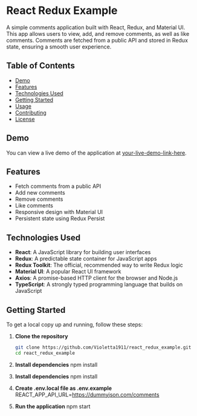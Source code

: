 # React Redux Example

A simple comments application built with React, Redux, and Material UI. This app allows users to view, add, and remove comments, as well as like comments. Comments are fetched from a public API and stored in Redux state, ensuring a smooth user experience.

## Table of Contents

-   [Demo](#demo)
-   [Features](#features)
-   [Technologies Used](#technologies-used)
-   [Getting Started](#getting-started)
-   [Usage](#usage)
-   [Contributing](#contributing)
-   [License](#license)

## Demo

You can view a live demo of the application at [your-live-demo-link-here](#).

## Features

-   Fetch comments from a public API
-   Add new comments
-   Remove comments
-   Like comments
-   Responsive design with Material UI
-   Persistent state using Redux Persist

## Technologies Used

-   **React**: A JavaScript library for building user interfaces
-   **Redux**: A predictable state container for JavaScript apps
-   **Redux Toolkit**: The official, recommended way to write Redux logic
-   **Material UI**: A popular React UI framework
-   **Axios**: A promise-based HTTP client for the browser and Node.js
-   **TypeScript**: A strongly typed programming language that builds on JavaScript

## Getting Started

To get a local copy up and running, follow these steps:

1. **Clone the repository**
    ```bash
    git clone https://github.com/Violetta1911/react_redux_example.git
    cd react_redux_example
    ```
2. **Install dependencies**
   npm install

3. **Install dependencies**
   npm install
4. **Create .env.local file as .env.example**
   REACT_APP_API_URL=https://dummyjson.com/comments

5. **Run the application**
   npm start

